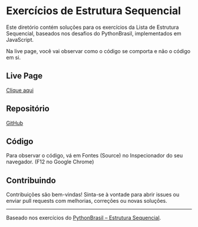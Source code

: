 # Exercícios de Estrutura Sequencial

Este diretório contém soluções para os exercícios da Lista de Estrutura Sequencial, baseados nos desafios do PythonBrasil, implementados em JavaScript.

Na live page, você vai observar como o código se comporta e não o código em si.

## Live Page
[Clique aqui](https://chryspenalber.github.io/lista-01-estrutura-sequencial/)

## Repositório
[GitHub](https://github.com/chryspenalber/lista-01-estrutura-sequencial)

## Código

Para observar o código, vá em Fontes (Source) no Inspecionador do seu navegador. (F12 no Google Chrome)


## Contribuindo

Contribuições são bem-vindas! Sinta-se à vontade para abrir issues ou enviar pull requests com melhorias, correções ou novas soluções.

---

Baseado nos exercícios do [PythonBrasil – Estrutura Sequencial](https://web.archive.org/web/20190624211519/https://wiki.python.org.br/EstruturaSequencial).
